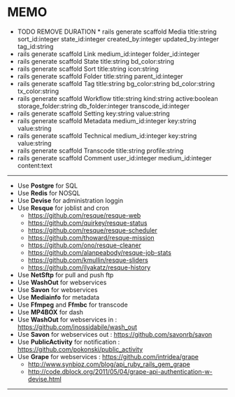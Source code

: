 # MEMO

- TODO REMOVE DURATION * rails generate scaffold Media title:string sort_id:integer state_id:integer created_by:integer updated_by:integer tag_id:string
- rails generate scaffold Link medium_id:integer folder_id:integer
- rails generate scaffold State title:string bd_color:string
- rails generate scaffold Sort title:string icon:string
- rails generate scaffold Folder title:string parent_id:integer
- rails generate scaffold Tag title:string bg_color:string bd_color:string tx_color:string
- rails generate scaffold Workflow title:string kind:string active:boolean storage_folder:string db_folder:integer transcode_id:integer
- rails generate scaffold Setting key:string value:string
- rails generate scaffold Metadata medium_id:integer key:string value:string
- rails generate scaffold Technical medium_id:integer key:string value:string
- rails generate scaffold Transcode title:string profile:string
- rails generate scaffold Comment user_id:integer medium_id:integer content:text
-----------------------------------------------
- Use **Postgre** for SQL
- Use **Redis** for NOSQL
- Use **Devise** for administration loggin
- Use **Resque** for joblist and cron
  - https://github.com/resque/resque-web
  - https://github.com/quirkey/resque-status
  - https://github.com/resque/resque-scheduler
  - https://github.com/thoward/resque-mission
  - https://github.com/ono/resque-cleaner
  - https://github.com/alanpeabody/resque-job-stats
  - https://github.com/kmullin/resque-sliders
  - https://github.com/ilyakatz/resque-history
- Use **NetSftp** for pull and push ftp
- Use **WashOut** for webservices
- Use **Savon** for webservices
- Use **Mediainfo** for metadata
- Use **Ffmpeg** and **Ffmbc** for transcode
- Use **MP4BOX** for dash
- Use **WashOut** for webservices in : https://github.com/inossidabile/wash_out
- Use **Savon** for webservices out : https://github.com/savonrb/savon
- Use **PublicActivity** for notification : https://github.com/pokonski/public_activity
- Use **Grape** for webservices : https://github.com/intridea/grape
  - http://www.synbioz.com/blog/api_ruby_rails_gem_grape
  - http://code.dblock.org/2011/05/04/grape-api-authentication-w-devise.html

------------------
